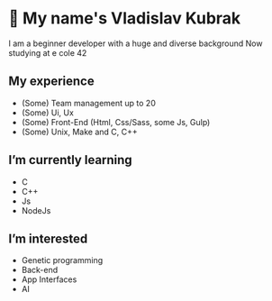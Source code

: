 # 👀 My name's Vladislav Kubrak

I am a beginner developer with a huge and diverse background
Now studying at e cole 42

## My experience
  - (Some) Team management up to 20
  - (Some) Ui, Ux
  - (Some) Front-End (Html, Css/Sass, some Js, Gulp)
  - (Some) Unix, Make and C, C++

## I’m currently learning
  - C
  - C++
  - Js
  - NodeJs

## I’m interested
  - Genetic programming
  - Back-end
  - App Interfaces
  - AI

